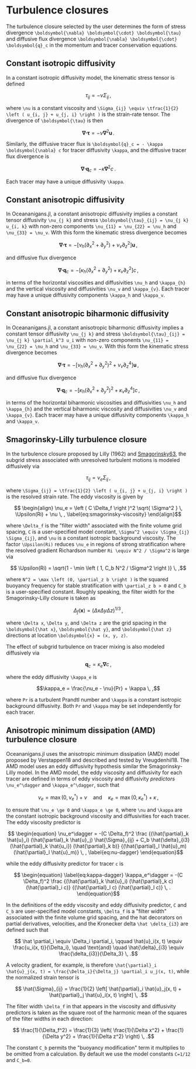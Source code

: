 # Turbulence closures

The turbulence closure selected by the user determines the form of stress divergence
``\boldsymbol{\nabla} \boldsymbol{\cdot} \boldsymbol{\tau}`` and diffusive flux divergence
``\boldsymbol{\nabla} \boldsymbol{\cdot} \boldsymbol{q}_c`` in the momentum and tracer conservation equations.

## Constant isotropic diffusivity

In a constant isotropic diffusivity model, the kinematic stress tensor is defined
```math
\tau_{ij} = - \nu \Sigma_{ij} \, ,
```
where ``\nu`` is a constant viscosity and
``\Sigma_{ij} \equiv \tfrac{1}{2} \left ( u_{i, j} + u_{j, i} \right )`` is the strain-rate
tensor. The divergence of ``\boldsymbol{\tau}`` is then
```math
\boldsymbol{\nabla} \boldsymbol{\cdot} \boldsymbol{\tau} = -\nu \boldsymbol{\nabla}^2 \boldsymbol{u} \, .
```
Similarly, the diffusive tracer flux is ``\boldsymbol{q}_c = - \kappa \boldsymbol{\nabla} c`` for tracer
diffusivity ``\kappa``, and the diffusive tracer flux divergence is
```math
\boldsymbol{\nabla} \boldsymbol{\cdot} \boldsymbol{q}_c = - \kappa \boldsymbol{\nabla}^2 c \, .
```
Each tracer may have a unique diffusivity ``\kappa``.

## Constant anisotropic diffusivity

In Oceananigans.jl, a constant anisotropic diffusivity implies a constant tensor
diffusivity ``\nu_{j k}`` and stress ``\boldsymbol{\tau}_{ij} = \nu_{j k} u_{i, k}`` with non-zero
components ``\nu_{11} = \nu_{22} = \nu_h`` and ``\nu_{33} = \nu_v``.
With this form the kinematic stress divergence becomes
```math
\boldsymbol{\nabla} \boldsymbol{\cdot} \boldsymbol{\tau} = - \left [ \nu_h \left ( \partial_x^2 + \partial_y^2 \right )
                                    + \nu_v \partial_z^2 \right ] \boldsymbol{u} \, ,
```
and diffusive flux divergence
```math
\boldsymbol{\nabla} \boldsymbol{\cdot} \boldsymbol{q}_c = - \left [ \kappa_{h} \left ( \partial_x^2 + \partial_y^2 \right )
                                    + \kappa_{v} \partial_z^2 \right ] c \, ,
```
in terms of the horizontal viscosities and diffusivities ``\nu_h`` and ``\kappa_{h}`` and the
vertical viscosity and diffusivities ``\nu_v`` and ``\kappa_{v}``.
Each tracer may have a unique diffusivity components ``\kappa_h`` and ``\kappa_v``.

## Constant anisotropic biharmonic diffusivity

In Oceananigans.jl, a constant anisotropic biharmonic diffusivity implies a constant tensor
diffusivity ``\nu_{j k}`` and stress ``\boldsymbol{\tau}_{ij} = \nu_{j k} \partial_k^3 u_i`` with non-zero
components ``\nu_{11} = \nu_{22} = \nu_h`` and ``\nu_{33} = \nu_v``.
With this form the kinematic stress divergence becomes
```math
\boldsymbol{\nabla} \boldsymbol{\cdot} \boldsymbol{\tau} = - \left [ \nu_h \left ( \partial_x^2 + \partial_y^2 \right )^2
                                    + \nu_v \partial_z^4 \right ] \boldsymbol{u} \, ,
```
and diffusive flux divergence
```math
\boldsymbol{\nabla} \boldsymbol{\cdot} \boldsymbol{q}_c = - \left [ \kappa_{h} \left ( \partial_x^2 + \partial_y^2 \right )^2
                                    + \kappa_{v} \partial_z^4 \right ] c \, ,
```
in terms of the horizontal biharmonic viscosities and diffusivities ``\nu_h`` and ``\kappa_{h}`` and the
vertical biharmonic viscosity and diffusivities ``\nu_v`` and ``\kappa_{v}``.
Each tracer may have a unique diffusivity components ``\kappa_h`` and ``\kappa_v``.

## Smagorinsky-Lilly turbulence closure

In the turbulence closure proposed by Lilly (1962) and [Smagorinsky63](@cite),
the subgrid stress associated with unresolved turbulent motions is modeled diffusively via
```math
\tau_{ij} = \nu_e \Sigma_{ij} \, ,
```
where ``\Sigma_{ij} = \tfrac{1}{2} \left ( u_{i, j} + u_{j, i} \right )`` is the resolved
strain rate.
The eddy viscosity is given by
```math
    \begin{align}
    \nu_e = \left ( C \Delta_f \right )^2 \sqrt{ \Sigma^2 } \, \Upsilon(Ri) + \nu \, ,
    \label{eq:smagorinsky-viscosity}
    \end{align}
```
where ``\Delta_f`` is the "filter width" associated with the finite volume grid spacing,
``C`` is a user-specified model constant, ``\Sigma^2 \equiv \Sigma_{ij} \Sigma_{ij}``, and
``\nu`` is a constant isotropic background viscosity.
The factor ``\Upsilon(Ri)`` reduces ``\nu_e`` in regions of
strong stratification where the resolved gradient Richardson number
``Ri \equiv N^2 / \Sigma^2`` is large via
```math
    \Upsilon(Ri) = \sqrt{1 - \min \left ( 1, C_b N^2 / \Sigma^2 \right )} \, ,
```
where ``N^2 = \max \left (0, \partial_z b \right )`` is the squared buoyancy frequency for stable
stratification with ``\partial_z b > 0`` and ``C_b`` is a user-specified constant.
Roughly speaking, the filter width for the Smagorinsky-Lilly closure is taken as
```math
\Delta_f(\boldsymbol{x}) = \left ( \Delta x \Delta y \Delta z \right)^{1/3} \, ,
```
where ``\Delta x``, ``\Delta y``, and ``\Delta z`` are the grid spacing in the
``\boldsymbol{\hat x}``, ``\boldsymbol{\hat y}``, and ``\boldsymbol{\hat z}`` directions at location ``\boldsymbol{x} = (x, y, z)``.

The effect of subgrid turbulence on tracer mixing is also modeled diffusively via
```math
\boldsymbol{q}_c = \kappa_e \boldsymbol{\nabla} c \, ,
```
where the eddy diffusivity ``\kappa_e`` is
```math
\kappa_e = \frac{\nu_e - \nu}{Pr} + \kappa \, ,
```
where ``Pr`` is a turbulent Prandtl number and ``\kappa`` is a constant isotropic background diffusivity.
Both ``Pr`` and ``\kappa`` may be set independently for each tracer.

## Anisotropic minimum dissipation (AMD) turbulence closure

Oceananigans.jl uses the anisotropic minimum dissipation (AMD) model proposed by
Verstappen18 and described and tested by Vreugdenhil18.
The AMD model uses an eddy diffusivity hypothesis similar the Smagorinsky-Lilly model.
In the AMD model, the eddy viscosity and diffusivity for each tracer are defined in terms
of eddy viscosity and diffusivity *predictors*
``\nu_e^\dagger`` and ``\kappa_e^\dagger``, such that
```math
    \nu_e = \max \left ( 0, \nu_e^\dagger \right ) + \nu
    \quad \text{and} \quad
    \kappa_e = \max \left ( 0, \kappa_e^\dagger \right ) + \kappa \, ,
```
to ensure that ``\nu_e \ge 0`` and ``\kappa_e \ge 0``, where ``\nu`` and ``\kappa`` are the
constant isotropic background viscosity and diffusivities for each tracer. The eddy viscosity 
predictor is
```math
    \begin{equation}
    \nu_e^\dagger = -(C \Delta_f)^2
    \frac
        {(\hat{\partial}_k \hat{u}_i) (\hat{\partial}_k \hat{u}_j) \hat{\Sigma}_{ij}
        + C_b \hat{\delta}_{i3} (\hat{\partial}_k \hat{u_i}) (\hat{\partial}_k b)}
        {(\hat{\partial}_l \hat{u}_m) (\hat{\partial}_l \hat{u}_m)} \, ,
    \label{eq:nu-dagger}
    \end{equation}
```
while the eddy diffusivity predictor for tracer ``c`` is
```math
    \begin{equation}
    \label{eq:kappa-dagger}
    \kappa_e^\dagger = -(C \Delta_f)^2
    \frac
        {(\hat{\partial}_k \hat{u}_i) (\hat{\partial}_k c) (\hat{\partial}_i c)}
        {(\hat{\partial}_l c) (\hat{\partial}_l c)} \, .
    \end{equation}
```
In the definitions of the eddy viscosity and eddy diffusivity predictor, ``C`` and ``C_b`` are
user-specified model constants, ``\Delta_f`` is a "filter width" associated with the finite volume
grid spacing, and the hat decorators on partial derivatives, velocities, and the Kronecker
delta ``\hat \delta_{i3}`` are defined such that
```math
    \hat \partial_i \equiv \Delta_i \partial_i, \qquad
    \hat{u}_i(x, t) \equiv \frac{u_i(x, t)}{\Delta_i}, \quad \text{and} \quad
    \hat{\delta}_{i3} \equiv \frac{\delta_{i3}}{\Delta_3} \, .
```
A velocity gradient, for example, is therefore
``\hat{\partial}_i \hat{u}_j(x, t) = \frac{\Delta_i}{\Delta_j} \partial_i u_j(x, t)``,
while the normalized strain tensor is
```math
    \hat{\Sigma}_{ij} =
        \frac{1}{2} \left[ \hat{\partial}_i \hat{u}_j(x, t) + \hat{\partial}_j \hat{u}_i(x, t) \right] \, .
```
The filter width ``\Delta_f`` in that appears in the viscosity and diffusivity predictors
is taken as the square root of the harmonic mean of the squares of the filter widths in
each direction:
```math
    \frac{1}{\Delta_f^2} = \frac{1}{3} \left(   \frac{1}{\Delta x^2}
                                              + \frac{1}{\Delta y^2}
                                              + \frac{1}{\Delta z^2} \right) \, .
```
The constant ``C_b`` permits the "buoyancy modification" term it multiplies to be omitted
from a calculation.
By default we use the model constants ``C=1/12`` and ``C_b=0``.

